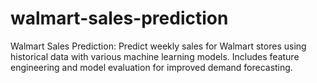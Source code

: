 # walmart-sales-prediction
Walmart Sales Prediction: Predict weekly sales for Walmart stores using historical data with various machine learning models. Includes feature engineering and model evaluation for improved demand forecasting.
